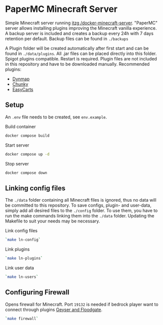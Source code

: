 # PaperMC Minecraft Server
Simple Minecraft server running [itzg /docker-minecraft-server](https://github.com/itzg/docker-minecraft-server). "PaperMC" server allows installing plugins improving the Minecraft vanilla experience.  
A backup server is included and creates a backup every 24h with 7 days retention per default. Backup files can be found in `./backups` 

A Plugin folder will be created automatically after first start and can be found in `./data/plugins`. 
All .jar files can be placed directly into this folder. Spigot plugins compatible. Restart is required. 
Plugin files are not included in this repository and have to be downloaded manually.
Recommended plugins:
- [Dynmap](https://www.spigotmc.org/resources/dynmap%C2%AE.274/)
- [Chunky](https://www.spigotmc.org/resources/chunky.81534/)
- [EasyCarts](https://www.spigotmc.org/resources/easycarts.3941/)

## Setup

An `.env` file needs to be created, see `env.example`.

Build container 
```sh
docker compose build
```

Start server
```sh
docker compose up -d
```

Stop server
```sh
docker compose down
```

## Linking config files

The `./data` folder containing all Minecraft files is ignored, thus no data will be committed to this repository. To save configs, plugin- and user-data, simply add all desired files to the `./config` folder.  To use them, you have to run the make commands linking them into the `./data` folder. Updating the Makefile to suit your needs may be necessary.

Link config files
```sh
`make ln-config`
```

Link plugins
```sh
`make ln-plugins`
```

Link user data
```sh
`make ln-users`
```

## Configuring Firewall
Opens firewall for Minecraft. Port `19132` is needed if bedrock player want to connect through plugins [Geyser and Floodgate](https://geysermc.org/). 

```sh
`make firewall`
```